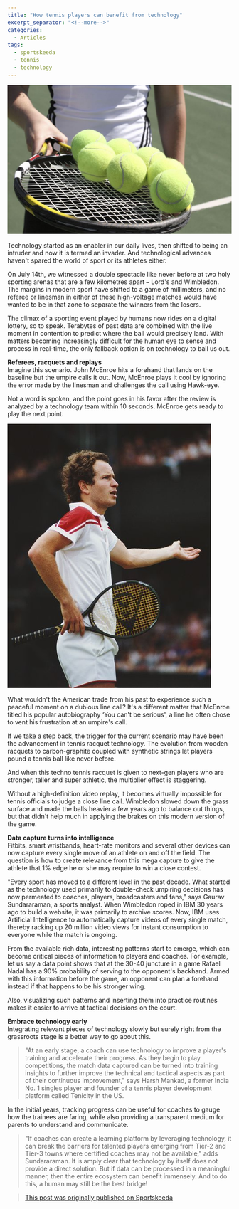 ```yaml
---
title: "How tennis players can benefit from technology"
excerpt_separator: "<!--more-->"
categories:
  - Articles
tags:
  - sportskeeda
  - tennis
  - technology
---
```


![tennis](/assets/images/skstudent.jpg)

Technology started as an enabler in our daily lives, then shifted to being an intruder and now it is termed an invader. And technological advances haven't spared the world of sport or its athletes either.
<!--more-->

On July 14th, we witnessed a double spectacle like never before at two holy sporting arenas that are a few kilometres apart – Lord's and Wimbledon. The margins in modern sport have shifted to a game of millimeters, and no referee or linesman in either of these high-voltage matches would have wanted to be in that zone to separate the winners from the losers.

The climax of a sporting event played by humans now rides on a digital lottery, so to speak. Terabytes of past data are combined with the live moment in contention to predict where the ball would precisely land. With matters becoming increasingly difficult for the human eye to sense and process in real-time, the only fallback option is on technology to bail us out.

**Referees, racquets and replays**  
Imagine this scenario. John McEnroe hits a forehand that lands on the baseline but the umpire calls it out. Now, McEnroe plays it cool by ignoring the error made by the linesman and challenges the call using Hawk-eye.

Not a word is spoken, and the point goes in his favor after the review is analyzed by a technology team within 10 seconds. McEnroe gets ready to play the next point.

![tennis](/assets/images/skmcnroe.jpg)

What wouldn't the American trade from his past to experience such a peaceful moment on a dubious line call? It's a different matter that McEnroe titled his popular autobiography ‘You can't be serious', a line he often chose to vent his frustration at an umpire's call.

If we take a step back, the trigger for the current scenario may have been the advancement in tennis racquet technology. The evolution from wooden racquets to carbon-graphite coupled with synthetic strings let players pound a tennis ball like never before.

And when this techno tennis racquet is given to next-gen players who are stronger, taller and super athletic, the multiplier effect is staggering.

Without a high-definition video replay, it becomes virtually impossible for tennis officials to judge a close line call. Wimbledon slowed down the grass surface and made the balls heavier a few years ago to balance out things, but that didn't help much in applying the brakes on this modern version of the game.

**Data capture turns into intelligence**  
Fitbits, smart wristbands, heart-rate monitors and several other devices can now capture every single move of an athlete on and off the field. The question is how to create relevance from this mega capture to give the athlete that 1% edge he or she may require to win a close contest.

"Every sport has moved to a different level in the past decade. What started as the technology used primarily to double-check umpiring decisions has now permeated to coaches, players, broadcasters and fans," says Gaurav Sundararaman, a sports analyst.
When Wimbledon roped in IBM 30 years ago to build a website, it was primarily to archive scores. Now, IBM uses Artificial Intelligence to automatically capture videos of every single match, thereby racking up 20 million video views for instant consumption to everyone while the match is ongoing.

From the available rich data, interesting patterns start to emerge, which can become critical pieces of information to players and coaches. For example, let us say a data point shows that at the 30-40 juncture in a game Rafael Nadal has a 90% probability of serving to the opponent's backhand. Armed with this information before the game, an opponent can plan a forehand instead if that happens to be his stronger wing.

Also, visualizing such patterns and inserting them into practice routines makes it easier to arrive at tactical decisions on the court.

**Embrace technology early**  
Integrating relevant pieces of technology slowly but surely right from the grassroots stage is a better way to go about this.

> "At an early stage, a coach can use technology to improve a player's training and accelerate their progress. As they begin to play competitions, the match data captured can be turned into training insights to further improve the technical and tactical aspects as part of their continuous improvement," says Harsh Mankad, a former India No. 1 singles player and founder of a tennis player development platform called Tenicity in the US.

In the initial years, tracking progress can be useful for coaches to gauge how the trainees are faring, while also providing a transparent medium for parents to understand and communicate.

> "If coaches can create a learning platform by leveraging technology, it can break the barriers for talented players emerging from Tier-2 and Tier-3 towns where certified coaches may not be available," adds Sundararaman.
It is amply clear that technology by itself does not provide a direct solution. But if data can be processed in a meaningful manner, then the entire ecosystem can benefit immensely. And to do this, a human may still be the best bridge!

> [This post was originally published on Sportskeeda](https://www.sportskeeda.com/tennis/how-tennis-players-can-benefit-from-technology)